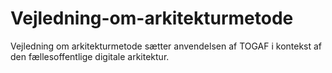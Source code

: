 # Vejledning-om-arkitekturmetode
Vejledning om arkitekturmetode sætter anvendelsen af TOGAF i kontekst af den fællesoffentlige digitale arkitektur.
